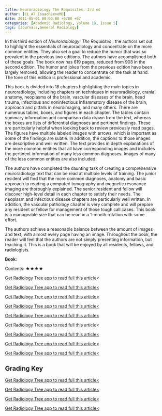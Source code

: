 ```yaml
---
title: Neuroradiology The Requisites, 3rd ed
author: [CL_AT_IsaacReeveMD]
date: 2011-05-01 00:00:00 +0700 +07
categories: [Academic Radiology, Volume 18, Issue 5]
tags: [Journals,General Radiology]
---
```

In this third edition of _Neuroradiology: The Requisites_ , the authors set out to highlight the essentials of neuroradiology and concentrate on the more common entities. They also set a goal to reduce the humor that was so prevalent in the previous two editions. The authors have accomplished both of these goals. The book now has 619 pages, reduced from 908 in the second edition. The humor and jokes from the previous edition have been largely removed, allowing the reader to concentrate on the task at hand. The tone of this edition is professional and academic.

This book is divided into 18 chapters highlighting the main topics in neuroradiology, including chapters on techniques in neuroradiology, cranial anatomy, neoplasms of the brain, vascular diseases of the brain, head trauma, infectious and noninfectious inflammatory disease of the brain, approach and pitfalls in neuroimaging, and many others. There are numerous tables, boxes, and figures in each chapter. The tables contain summary information and comparison data drawn from the text, whereas the boxes are lists of differential diagnoses and pertinent findings. These are particularly helpful when looking back to review previously read pages. The figures have multiple labeled images with arrows, which is important as some of the findings are subtle. In addition, the captions to those images are descriptive and well written. The text provides in depth explanations of the more common entities that all have corresponding images and includes the pertinent information of many less common diagnoses. Images of many of the less common entities are also included.

The authors have completed the daunting task of creating a comprehensive neuroradiology text that can be read at multiple levels of training. The junior resident will find that the more common diagnoses, anatomy and basic approach to reading a computed tomography and magnetic resonance imaging are thoroughly explained. The senior resident and fellow will discover high-level detail in each chapter to satisfy their needs. The neoplasm and infectious disease chapters are particularly well written. In addition, the vascular pathology chapter is very complete and will prepare any resident or fellow for management of those tough call cases. This book is a manageable size that can be read in a 1-month rotation with some effort.

The authors achieve a reasonable balance between the amount of images and text, with almost every page having an image. Throughout the book, the reader will feel that the authors are not simply presenting information, but teaching it. This is a book that will be enjoyed by all residents, fellows, and radiologists.

**Book:**

Contents: ★★★★

[Get Radiology Tree app to read full this article<](https://clinicalpub.com/app)

[Get Radiology Tree app to read full this article<](https://clinicalpub.com/app)

[Get Radiology Tree app to read full this article<](https://clinicalpub.com/app)

[Get Radiology Tree app to read full this article<](https://clinicalpub.com/app)

[Get Radiology Tree app to read full this article<](https://clinicalpub.com/app)

[Get Radiology Tree app to read full this article<](https://clinicalpub.com/app)

[Get Radiology Tree app to read full this article<](https://clinicalpub.com/app)

[Get Radiology Tree app to read full this article<](https://clinicalpub.com/app)

[Get Radiology Tree app to read full this article<](https://clinicalpub.com/app)

## Grading Key

[Get Radiology Tree app to read full this article<](https://clinicalpub.com/app)

[Get Radiology Tree app to read full this article<](https://clinicalpub.com/app)

[Get Radiology Tree app to read full this article<](https://clinicalpub.com/app)

[Get Radiology Tree app to read full this article<](https://clinicalpub.com/app)